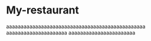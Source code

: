 # My-restaurant
aaaaaaaaaaaaaaaaaaaaaaaaaaaaaaaaaaaaaaaaaaaaaaaa
aaaaaaaaaaaaaaaaaaaaa
aaaaaaaaaaaaaaaaaaaaaaa